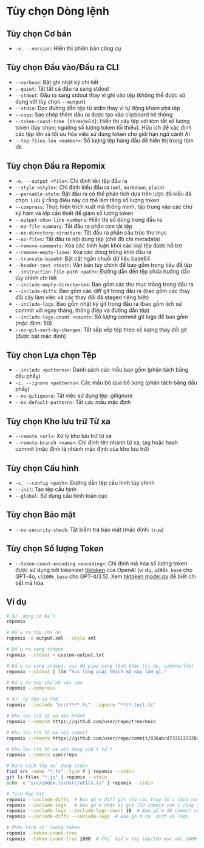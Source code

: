 # Tùy chọn Dòng lệnh

## Tùy chọn Cơ bản
- `-v, --version`: Hiển thị phiên bản công cụ

## Tùy chọn Đầu vào/Đầu ra CLI
- `--verbose`: Bật ghi nhật ký chi tiết
- `--quiet`: Tắt tất cả đầu ra sang stdout
- `--stdout`: Đầu ra sang stdout thay vì ghi vào tệp (không thể được sử dụng với tùy chọn `--output`)
- `--stdin`: Đọc đường dẫn tệp từ stdin thay vì tự động khám phá tệp
- `--copy`: Sao chép thêm đầu ra được tạo vào clipboard hệ thống
- `--token-count-tree [threshold]`: Hiển thị cây tệp với tóm tắt số lượng token (tùy chọn: ngưỡng số lượng token tối thiểu). Hữu ích để xác định các tệp lớn và tối ưu hóa việc sử dụng token cho giới hạn ngữ cảnh AI
- `--top-files-len <number>`: Số lượng tệp hàng đầu để hiển thị trong tóm tắt

## Tùy chọn Đầu ra Repomix
- `-o, --output <file>`: Chỉ định tên tệp đầu ra
- `--style <style>`: Chỉ định kiểu đầu ra (`xml`, `markdown`, `plain`)
- `--parsable-style`: Bật đầu ra có thể phân tích dựa trên lược đồ kiểu đã chọn. Lưu ý rằng điều này có thể làm tăng số lượng token.
- `--compress`: Thực hiện trích xuất mã thông minh, tập trung vào các chữ ký hàm và lớp cần thiết để giảm số lượng token
- `--output-show-line-numbers`: Hiển thị số dòng trong đầu ra
- `--no-file-summary`: Tắt đầu ra phần tóm tắt tệp
- `--no-directory-structure`: Tắt đầu ra phần cấu trúc thư mục
- `--no-files`: Tắt đầu ra nội dung tệp (chế độ chỉ metadata)
- `--remove-comments`: Xóa các bình luận khỏi các loại tệp được hỗ trợ
- `--remove-empty-lines`: Xóa các dòng trống khỏi đầu ra
- `--truncate-base64`: Bật cắt ngắn chuỗi dữ liệu base64
- `--header-text <text>`: Văn bản tùy chỉnh để bao gồm trong tiêu đề tệp
- `--instruction-file-path <path>`: Đường dẫn đến tệp chứa hướng dẫn tùy chỉnh chi tiết
- `--include-empty-directories`: Bao gồm các thư mục trống trong đầu ra
- `--include-diffs`: Bao gồm các diff git trong đầu ra (bao gồm các thay đổi cây làm việc và các thay đổi đã staged riêng biệt)
- `--include-logs`: Bao gồm nhật ký git trong đầu ra (bao gồm lịch sử commit với ngày tháng, thông điệp và đường dẫn tệp)
- `--include-logs-count <count>`: Số lượng commit git logs để bao gồm (mặc định: 50)
- `--no-git-sort-by-changes`: Tắt sắp xếp tệp theo số lượng thay đổi git (được bật mặc định)

## Tùy chọn Lựa chọn Tệp
- `--include <patterns>`: Danh sách các mẫu bao gồm (phân tách bằng dấu phẩy)
- `-i, --ignore <patterns>`: Các mẫu bỏ qua bổ sung (phân tách bằng dấu phẩy)
- `--no-gitignore`: Tắt việc sử dụng tệp .gitignore
- `--no-default-patterns`: Tắt các mẫu mặc định

## Tùy chọn Kho lưu trữ Từ xa
- `--remote <url>`: Xử lý kho lưu trữ từ xa
- `--remote-branch <name>`: Chỉ định tên nhánh từ xa, tag hoặc hash commit (mặc định là nhánh mặc định của kho lưu trữ)

## Tùy chọn Cấu hình
- `-c, --config <path>`: Đường dẫn tệp cấu hình tùy chỉnh
- `--init`: Tạo tệp cấu hình
- `--global`: Sử dụng cấu hình toàn cục

## Tùy chọn Bảo mật
- `--no-security-check`: Tắt kiểm tra bảo mật (mặc định: `true`)

## Tùy chọn Số lượng Token
- `--token-count-encoding <encoding>`: Chỉ định mã hóa số lượng token được sử dụng bởi tokenizer [tiktoken](https://github.com/openai/tiktoken) của OpenAI (ví dụ, `o200k_base` cho GPT-4o, `cl100k_base` cho GPT-4/3.5). Xem [tiktoken model.py](https://github.com/openai/tiktoken/blob/main/tiktoken/model.py#L24) để biết chi tiết mã hóa.


## Ví dụ

```bash
# Sử dụng cơ bản
repomix

# Đầu ra tùy chỉnh
repomix -o output.xml --style xml

# Đầu ra sang stdout
repomix --stdout > custom-output.txt

# Đầu ra sang stdout, sau đó pipe sang lệnh khác (ví dụ, simonw/llm)
repomix --stdout | llm "Vui lòng giải thích mã này làm gì."

# Đầu ra tùy chỉnh với nén
repomix --compress

# Xử lý tệp cụ thể
repomix --include "src/**/*.ts" --ignore "**/*.test.ts"

# Kho lưu trữ từ xa với nhánh
repomix --remote https://github.com/user/repo/tree/main

# Kho lưu trữ từ xa với commit
repomix --remote https://github.com/user/repo/commit/836abcd7335137228ad77feb28655d85712680f1

# Kho lưu trữ từ xa với dạng viết tắt
repomix --remote user/repo

# Danh sách tệp sử dụng stdin
find src -name "*.ts" -type f | repomix --stdin
git ls-files "*.js" | repomix --stdin
echo -e "src/index.ts\nsrc/utils.ts" | repomix --stdin

# Tích hợp Git
repomix --include-diffs  # Bao gồm diff git cho các thay đổi chưa commit
repomix --include-logs   # Bao gồm nhật ký git (50 commit cuối cùng theo mặc định)
repomix --include-logs --include-logs-count 10  # Bao gồm 10 commit cuối cùng
repomix --include-diffs --include-logs  # Bao gồm cả diff và logs

# Phân tích số lượng token
repomix --token-count-tree
repomix --token-count-tree 1000  # Chỉ hiển thị tệp/thư mục với 1000+ token
```


